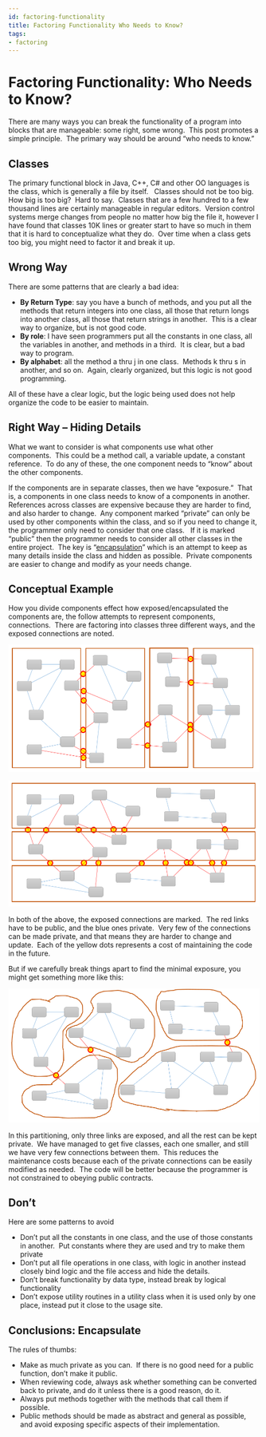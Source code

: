 ```yaml
---
id: factoring-functionality
title: Factoring Functionality Who Needs to Know?
tags:
- factoring
---
```

#  Factoring Functionality: Who Needs to Know?

There are many ways you can break the functionality of a program into blocks that are manageable: some right, some wrong.  This post promotes a simple principle.  The primary way should be around “who needs to know.”

## Classes

The primary functional block in Java, C++, C# and other OO languages is the class, which is generally a file by itself.   Classes should not be too big.  How big is too big?  Hard to say.  Classes that are a few hundred to a few thousand lines are certainly manageable in regular editors.  Version control systems merge changes from people no matter how big the file it, however I have found that classes 10K lines or greater start to have so much in them that it is hard to conceptualize what they do.  Over time when a class gets too big, you might need to factor it and break it up.

## Wrong Way

There are some patterns that are clearly a bad idea:

*   **By Return Type**: say you have a bunch of methods, and you put all the methods that return integers into one class, all those that return longs into another class, all those that return strings in another.  This is a clear way to organize, but is not good code.
*   **By role**: I have seen programmers put all the constants in one class, all the variables in another, and methods in a third.  It is clear, but a bad way to program.
*   **By alphabet**: all the method a thru j in one class.  Methods k thru s in another, and so on.  Again, clearly organized, but this logic is not good programming.

All of these have a clear logic, but the logic being used does not help organize the code to be easier to maintain.

## Right Way – Hiding Details

What we want to consider is what components use what other components.  This could be a method call, a variable update, a constant reference.  To do any of these, the one component needs to “know” about the other components.

If the components are in separate classes, then we have “exposure.”  That is, a components in one class needs to know of a components in another.  References across classes are expensive because they are harder to find, and also harder to change.  Any component marked “private” can only be used by other components within the class, and so if you need to change it, the programmer only need to consider that one class.   If it is marked “public” then the programmer needs to consider all other classes in the entire project.  The key is “[encapsulation](encapsulation.md)” which is an attempt to keep as many details inside the class and hidden as possible.  Private components are easier to change and modify as your needs change.

## Conceptual Example

How you divide components effect how exposed/encapsulated the components are, the follow attempts to represent components, connections.  There are factoring into classes three different ways, and the exposed connections are noted.

![](factoring-functionality-img1.png)

![](factoring-functionality-img2.png)

In both of the above, the exposed connections are marked.  The red links have to be public, and the blue ones private.  Very few of the connections can be made private, and that means they are harder to change and update.  Each of the yellow dots represents a cost of maintaining the code in the future.

But if we carefully break things apart to find the minimal exposure, you might get something more like this:

![](factoring-functionality-img3.png)

In this partitioning, only three links are exposed, and all the rest can be kept private.  We have managed to get five classes, each one smaller, and still we have very few connections between them.  This reduces the maintenance costs because each of the private connections can be easily modified as needed.  The code will be better because the programmer is not constrained to obeying public contracts.

## Don’t

Here are some patterns to avoid

*   Don’t put all the constants in one class, and the use of those constants in another.  Put constants where they are used and try to make them private
*   Don’t put all file operations in one class, with logic in another instead closely bind logic and the file access and hide the details.
*   Don’t break functionality by data type, instead break by logical functionality
*   Don’t expose utility routines in a utility class when it is used only by one place, instead put it close to the usage site.

## Conclusions: Encapsulate

The rules of thumbs:

*   Make as much private as you can.  If there is no good need for a public function, don’t make it public.
*   When reviewing code, always ask whether something can be converted back to private, and do it unless there is a good reason, do it.
*   Always put methods together with the methods that call them if possible.
*   Public methods should be made as abstract and general as possible, and avoid exposing specific aspects of their implementation.